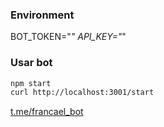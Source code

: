 ### Environment
BOT_TOKEN="*"
API_KEY="*"

### Usar bot
```bash
npm start
curl http://localhost:3001/start
```

[t.me/francael_bot](t.me/francael_bot)